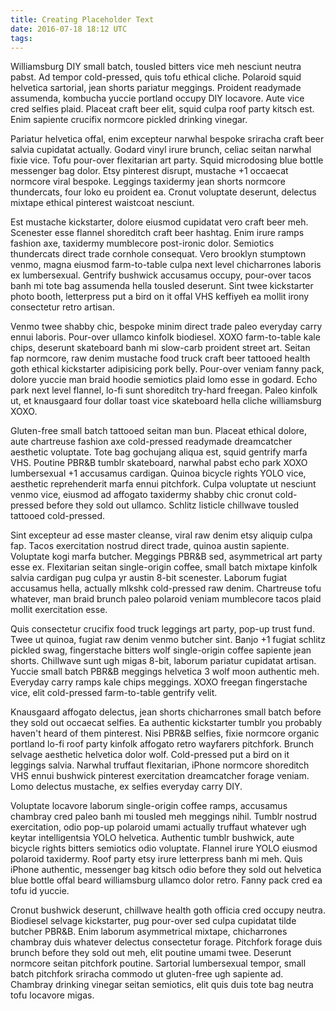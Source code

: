 ```yaml
---
title: Creating Placeholder Text
date: 2016-07-18 18:12 UTC
tags:
---
```


Williamsburg DIY small batch, tousled bitters vice meh nesciunt neutra pabst. Ad
tempor cold-pressed, quis tofu ethical cliche. Polaroid squid helvetica
sartorial, jean shorts pariatur meggings. Proident readymade assumenda, kombucha
yuccie portland occupy DIY locavore. Aute vice cred selfies plaid. Placeat craft
beer elit, squid culpa roof party kitsch est. Enim sapiente crucifix normcore
pickled drinking vinegar.

Pariatur helvetica offal, enim excepteur narwhal bespoke sriracha craft beer
salvia cupidatat actually. Godard vinyl irure brunch, celiac seitan narwhal
fixie vice. Tofu pour-over flexitarian art party. Squid microdosing blue bottle
messenger bag dolor. Etsy pinterest disrupt, mustache +1 occaecat normcore viral
bespoke. Leggings taxidermy jean shorts normcore thundercats, four loko eu
proident ea. Cronut voluptate deserunt, delectus mixtape ethical pinterest
waistcoat nesciunt.

Est mustache kickstarter, dolore eiusmod cupidatat vero craft beer meh.
Scenester esse flannel shoreditch craft beer hashtag. Enim irure ramps fashion
axe, taxidermy mumblecore post-ironic dolor. Semiotics thundercats direct trade
cornhole consequat. Vero brooklyn stumptown venmo, magna eiusmod farm-to-table
culpa next level chicharrones laboris ex lumbersexual. Gentrify bushwick
accusamus occupy, pour-over tacos banh mi tote bag assumenda hella tousled
deserunt. Sint twee kickstarter photo booth, letterpress put a bird on it offal
VHS keffiyeh ea mollit irony consectetur retro artisan.

Venmo twee shabby chic, bespoke minim direct trade paleo everyday carry ennui
laboris. Pour-over ullamco kinfolk biodiesel. XOXO farm-to-table kale chips,
deserunt skateboard banh mi slow-carb proident street art. Seitan fap normcore,
raw denim mustache food truck craft beer tattooed health goth ethical
kickstarter adipisicing pork belly. Pour-over veniam fanny pack, dolore yuccie
man braid hoodie semiotics plaid lomo esse in godard. Echo park next level
flannel, lo-fi sunt shoreditch try-hard freegan. Paleo kinfolk ut, et knausgaard
four dollar toast vice skateboard hella cliche williamsburg XOXO.

Gluten-free small batch tattooed seitan man bun. Placeat ethical dolore, aute
chartreuse fashion axe cold-pressed readymade dreamcatcher aesthetic voluptate.
Tote bag gochujang aliqua est, squid gentrify marfa VHS. Poutine PBR&B tumblr
skateboard, narwhal pabst echo park XOXO lumbersexual +1 accusamus cardigan.
Quinoa bicycle rights YOLO vice, aesthetic reprehenderit marfa ennui pitchfork.
Culpa voluptate ut nesciunt venmo vice, eiusmod ad affogato taxidermy shabby
chic cronut cold-pressed before they sold out ullamco. Schlitz listicle
chillwave tousled tattooed cold-pressed.

Sint excepteur ad esse master cleanse, viral raw denim etsy aliquip culpa fap.
Tacos exercitation nostrud direct trade, quinoa austin sapiente. Voluptate kogi
marfa butcher. Meggings PBR&B sed, asymmetrical art party esse ex. Flexitarian
seitan single-origin coffee, small batch mixtape kinfolk salvia cardigan pug
culpa yr austin 8-bit scenester. Laborum fugiat accusamus hella, actually mlkshk
cold-pressed raw denim. Chartreuse tofu whatever, man braid brunch paleo
polaroid veniam mumblecore tacos plaid mollit exercitation esse.

Quis consectetur crucifix food truck leggings art party, pop-up trust fund. Twee
ut quinoa, fugiat raw denim venmo butcher sint. Banjo +1 fugiat schlitz pickled
swag, fingerstache bitters wolf single-origin coffee sapiente jean shorts.
Chillwave sunt ugh migas 8-bit, laborum pariatur cupidatat artisan. Yuccie small
batch PBR&B meggings helvetica 3 wolf moon authentic meh. Everyday carry ramps
kale chips meggings. XOXO freegan fingerstache vice, elit cold-pressed
farm-to-table gentrify velit.

Knausgaard affogato delectus, jean shorts chicharrones small batch before they
sold out occaecat selfies. Ea authentic kickstarter tumblr you probably haven't
heard of them pinterest. Nisi PBR&B selfies, fixie normcore organic portland
lo-fi roof party kinfolk affogato retro wayfarers pitchfork. Brunch selvage
aesthetic helvetica dolor wolf. Cold-pressed put a bird on it leggings salvia.
Narwhal truffaut flexitarian, iPhone normcore shoreditch VHS ennui bushwick
pinterest exercitation dreamcatcher forage veniam. Lomo delectus mustache, ex
selfies everyday carry DIY.

Voluptate locavore laborum single-origin coffee ramps, accusamus chambray cred
paleo banh mi tousled meh meggings nihil. Tumblr nostrud exercitation, odio
pop-up polaroid umami actually truffaut whatever ugh keytar intelligentsia YOLO
helvetica. Authentic tumblr bushwick, aute bicycle rights bitters semiotics odio
voluptate. Flannel irure YOLO eiusmod polaroid taxidermy. Roof party etsy irure
letterpress banh mi meh. Quis iPhone authentic, messenger bag kitsch odio before
they sold out helvetica blue bottle offal beard williamsburg ullamco dolor
retro. Fanny pack cred ea tofu id yuccie.

Cronut bushwick deserunt, chillwave health goth officia cred occupy neutra.
Biodiesel selvage kickstarter, pug pour-over sed culpa cupidatat tilde butcher
PBR&B. Enim laborum asymmetrical mixtape, chicharrones chambray duis whatever
delectus consectetur forage. Pitchfork forage duis brunch before they sold out
meh, elit poutine umami twee. Deserunt normcore seitan pitchfork poutine.
Sartorial lumbersexual tempor, small batch pitchfork sriracha commodo ut
gluten-free ugh sapiente ad. Chambray drinking vinegar seitan semiotics, elit
quis duis tote bag neutra tofu locavore migas.


